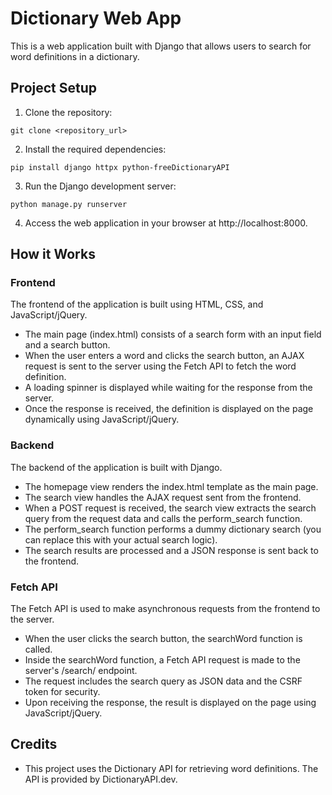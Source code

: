# Dictionary Web App

This is a web application built with Django that allows users to search for word definitions in a dictionary.

## Project Setup

1. Clone the repository:
```
git clone <repository_url>
```
2. Install the required dependencies:
```
pip install django httpx python-freeDictionaryAPI
```
3. Run the Django development server:
```
python manage.py runserver
```
4. Access the web application in your browser at http://localhost:8000.

## How it Works
### Frontend
The frontend of the application is built using HTML, CSS, and JavaScript/jQuery.

- The main page (index.html) consists of a search form with an input field and a search button.
- When the user enters a word and clicks the search button, an AJAX request is sent to the server using the Fetch API to fetch the word definition.
- A loading spinner is displayed while waiting for the response from the server.
- Once the response is received, the definition is displayed on the page dynamically using JavaScript/jQuery.

### Backend
The backend of the application is built with Django.

- The homepage view renders the index.html template as the main page.
- The search view handles the AJAX request sent from the frontend.
- When a POST request is received, the search view extracts the search query from the request data and calls the perform_search function.
- The perform_search function performs a dummy dictionary search (you can replace this with your actual search logic).
- The search results are processed and a JSON response is sent back to the frontend.

### Fetch API
The Fetch API is used to make asynchronous requests from the frontend to the server.

- When the user clicks the search button, the searchWord function is called.
- Inside the searchWord function, a Fetch API request is made to the server's /search/ endpoint.
- The request includes the search query as JSON data and the CSRF token for security.
- Upon receiving the response, the result is displayed on the page using JavaScript/jQuery.

## Credits
- This project uses the Dictionary API for retrieving word definitions. The API is provided by DictionaryAPI.dev.
